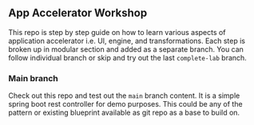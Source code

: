 ## App Accelerator Workshop
This repo is step by step guide on how to learn various aspects of application accelerator i.e. UI, engine, and transformations. Each step is broken up in modular section and added as a separate branch. You can follow individual branch or skip and try out the last `complete-lab` branch.

### Main branch
Check out this repo and test out the `main` branch content. It is a simple spring boot rest controller for demo purposes. This could be any of the pattern or existing blueprint available as git repo as a base to build on.

